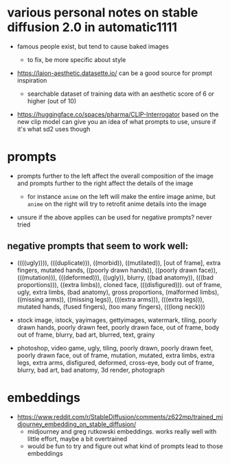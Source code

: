 # various personal notes on stable diffusion 2.0 in automatic1111

- famous people exist, but tend to cause baked images

  - to fix, be more specific about style

- https://laion-aesthetic.datasette.io/ can be a good source for prompt inspiration

  - searchable dataset of training data with an aesthetic score of 6 or higher (out of 10)

- https://huggingface.co/spaces/pharma/CLIP-Interrogator based on the new clip model can give you an idea of what prompts to use, unsure if it's what sd2 uses though

# prompts

- prompts further to the left affect the overall composition of the image and prompts further to the right affect the details of the image

  - for instance `anime` on the left will make the entire image anime, but `anime` on the right will try to retrofit anime details into the image

- unsure if the above applies can be used for negative prompts? never tried

## negative prompts that seem to work well:

- ((((ugly)))), (((duplicate))), ((morbid)), ((mutilated)), [out of frame], extra fingers, mutated hands, ((poorly drawn hands)), ((poorly drawn face)), (((mutation))), (((deformed))), ((ugly)), blurry, ((bad anatomy)), (((bad proportions))), ((extra limbs)), cloned face, (((disfigured))). out of frame, ugly, extra limbs, (bad anatomy), gross proportions, (malformed limbs), ((missing arms)), ((missing legs)), (((extra arms))), (((extra legs))), mutated hands, (fused fingers), (too many fingers), (((long neck)))

- stock image, istock, yayimages, gettyimages, watermark, tiling, poorly drawn hands, poorly drawn feet, poorly drawn face, out of frame, body out of frame, blurry, bad art, blurred, text, grainy

- photoshop, video game, ugly, tiling, poorly drawn, poorly drawn feet, poorly drawn face, out of frame, mutation, mutated, extra limbs, extra legs, extra arms, disfigured, deformed, cross-eye, body out of frame, blurry, bad art, bad anatomy, 3d render, photograph

# embeddings

- https://www.reddit.com/r/StableDiffusion/comments/z622mp/trained_midjourney_embedding_on_stable_diffusion/
  - midjourney and greg rutkowski embeddings. works really well with little effort, maybe a bit overtrained
  - would be fun to try and figure out what kind of prompts lead to those embeddings
